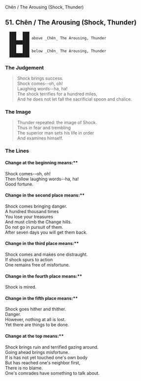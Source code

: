 Chên / The Arousing (Shock, Thunder)
## 51. Chên / The Arousing (Shock, Thunder)
      ███   ███
      ███   ███ above _Chên_ The Arousing, Thunder  
      █████████
      ███   ███
      ███   ███ below _Chên_ The Arousing, Thunder  
      █████████
### The Judgement
> Shock brings success.  
 Shock comes--oh, oh!  
 Laughing words--ha, ha!  
 The shock terrifies for a hundred miles,  
 And he does not let fall the sacrificial spoon and chalice.
### The Image
> Thunder repeated: the image of Shock.  
 Thus in fear and trembling  
 The superior man sets his life in order  
 And examines himself.
### The Lines

#### Change at the beginning means:**  
 Shock comes--oh, oh!  
 Then follow laughing words--ha, ha!  
 Good fortune.
#### Change in the second place means:**  
 Shock comes bringing danger.  
 A hundred thousand times  
 You lose your treasures  
 And must climb the Change hills.  
 Do not go in pursuit of them.  
 After seven days you will get them back.
#### Change in the third place means:**  
 Shock comes and makes one distraught.  
 If shock spurs to action  
 One remains free of misfortune.
#### Change in the fourth place means:**  
 Shock is mired.
#### Change in the fifth place means:**  
 Shock goes hither and thither.  
 Danger.  
 However, nothing at all is lost.  
 Yet there are things to be done.
#### Change at the top means:**  
 Shock brings ruin and terrified gazing around.  
 Going ahead brings misfortune.  
 If is has not yet touched one's own body  
 But has reached one's neighbor first,  
 There is no blame.  
 One's comrades have something to talk about.



